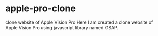 # apple-pro-clone
clone website of Apple Vision Pro
Here I am created a clone website of Apple Vision Pro using javascript library named GSAP.

